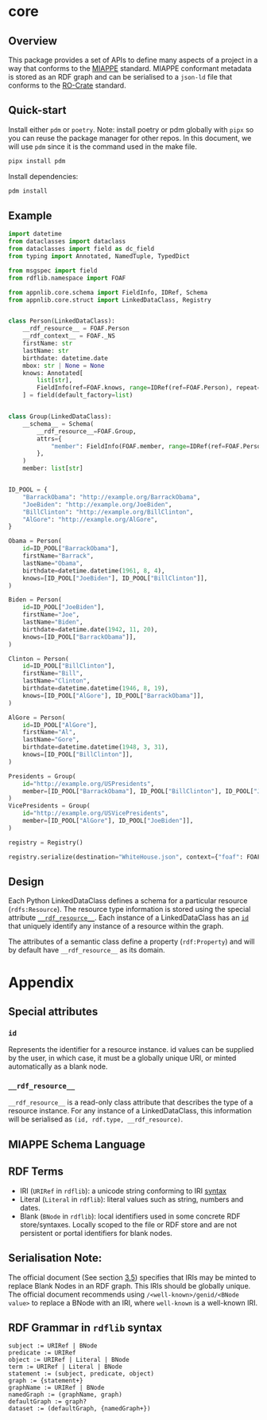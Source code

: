# core

## Overview

This package provides a set of APIs to define many aspects of a project in a way that conforms to the [MIAPPE](https://www.miappe.org/overview/) standard. MIAPPE conformant metadata is stored as an RDF graph and can be serialised to a `json-ld` file that conforms to the [RO-Crate](https://www.researchobject.org/ro-crate/) standard.

## Quick-start

Install either `pdm` or `poetry`. Note: install poetry or pdm globally with `pipx` so you can reuse the package manager for other repos. In this document,
we will use `pdm` since it is the command used in the make file.

```bash
pipx install pdm
```

Install dependencies:

```bash
pdm install
```

## Example

```python
import datetime
from dataclasses import dataclass
from dataclasses import field as dc_field
from typing import Annotated, NamedTuple, TypedDict

from msgspec import field
from rdflib.namespace import FOAF

from appnlib.core.schema import FieldInfo, IDRef, Schema
from appnlib.core.struct import LinkedDataClass, Registry


class Person(LinkedDataClass):
    __rdf_resource__ = FOAF.Person
    __rdf_context__ = FOAF._NS
    firstName: str
    lastName: str
    birthdate: datetime.date
    mbox: str | None = None
    knows: Annotated[
        list[str],
        FieldInfo(ref=FOAF.knows, range=IDRef(ref=FOAF.Person), repeat=True),
    ] = field(default_factory=list)


class Group(LinkedDataClass):
    __schema__ = Schema(
        __rdf_resource__=FOAF.Group,
        attrs={
            "member": FieldInfo(FOAF.member, range=IDRef(ref=FOAF.Person), repeat=True)
        },
    )
    member: list[str]


ID_POOL = {
    "BarrackObama": "http://example.org/BarrackObama",
    "JoeBiden": "http://example.org/JoeBiden",
    "BillClinton": "http://example.org/BillClinton",
    "AlGore": "http://example.org/AlGore",
}

Obama = Person(
    id=ID_POOL["BarrackObama"],
    firstName="Barrack",
    lastName="Obama",
    birthdate=datetime.datetime(1961, 8, 4),
    knows=[ID_POOL["JoeBiden"], ID_POOL["BillClinton"]],
)

Biden = Person(
    id=ID_POOL["JoeBiden"],
    firstName="Joe",
    lastName="Biden",
    birthdate=datetime.date(1942, 11, 20),
    knows=[ID_POOL["BarrackObama"]],
)

Clinton = Person(
    id=ID_POOL["BillClinton"],
    firstName="Bill",
    lastName="Clinton",
    birthdate=datetime.datetime(1946, 8, 19),
    knows=[ID_POOL["AlGore"], ID_POOL["BarrackObama"]],
)

AlGore = Person(
    id=ID_POOL["AlGore"],
    firstName="Al",
    lastName="Gore",
    birthdate=datetime.datetime(1948, 3, 31),
    knows=[ID_POOL["BillClinton"]],
)

Presidents = Group(
    id="http://example.org/USPresidents",
    member=[ID_POOL["BarrackObama"], ID_POOL["BillClinton"], ID_POOL["JoeBiden"]],
)
VicePresidents = Group(
    id="http://example.org/USVicePresidents",
    member=[ID_POOL["AlGore"], ID_POOL["JoeBiden"]],
)

registry = Registry()

registry.serialize(destination="WhiteHouse.json", context={"foaf": FOAF._NS})

```

## Design

Each Python LinkedDataClass defines a schema for a particular resource (`rdfs:Resource`). The resource type information is stored using the special attribute [`__rdf_resource__`](#__rdf_resource__). Each instance of a LinkedDataClass has an [`id`](#id) that uniquely identify any instance of a resource within the graph.

The attributes of a semantic class define a property (`rdf:Property`) and will by default have `__rdf_resource__` as its domain.

# Appendix

## Special attributes

### `id`

Represents the identifier for a resource instance. id values can be supplied by the user, in which case, it must be a globally unique URI, or minted automatically as a blank node.

### `__rdf_resource__`

`__rdf_resource__` is a read-only class attribute that describes the type of a resource instance. For any instance of a LinkedDataClass, this information will be serialised as `(id, rdf.type, __rdf_resource)`.


## MIAPPE Schema Language

## RDF Terms

- IRI (`URIRef` in `rdflib`): a unicode string conforming to IRI [syntax](https://www.ietf.org/rfc/rfc3987.txt)
- Literal (`Literal` in `rdflib`): literal values such as string, numbers and dates.
- Blank (`BNode` in `rdflib`): local identifiers used in some concrete RDF store/syntaxes. Locally scoped to the file or RDF store and are not persistent or portal identifiers for blank nodes.

## Serialisation Note:

The official document (See section [3.5](https://www.w3.org/TR/2014/REC-rdf11-concepts-20140225/#dfn-blank-node-identifier)) specifies that IRIs may be minted to replace Blank Nodes in an RDF graph. This IRIs should be globally unique. The official document recommends using `/<well-known>/genid/<BNode value>` to replace a BNode with an IRI, where `well-known` is a well-known IRI.

## RDF Grammar in `rdflib` syntax
```
subject := URIRef | BNode
predicate := URIRef
object := URIRef | Literal | BNode
term := URIRef | Literal | BNode
statement := (subject, predicate, object)
graph := {statement+}
graphName := URIRef | BNode
namedGraph := (graphName, graph)
defaultGraph := graph?
dataset := (defaultGraph, {namedGraph+})
```
